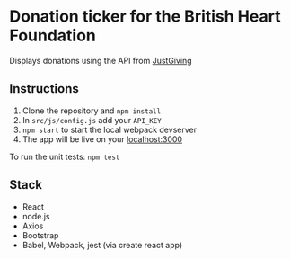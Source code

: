 # Donation ticker for the British Heart Foundation

Displays donations using the API from [JustGiving](https://developer.justgiving.com/)

## Instructions

1. Clone the repository and `npm install`
2. In `src/js/config.js` add your `API_KEY`
3. `npm start` to start the local webpack devserver
4. The app will be live on your [localhost:3000](http://localhost:3000)

To run the unit tests: `npm test`

## Stack
* React
* node.js
* Axios
* Bootstrap
* Babel, Webpack, jest (via create react app)